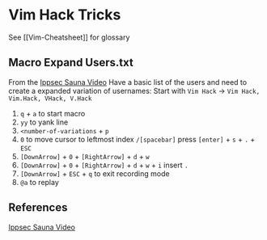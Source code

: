 # Vim Hack Tricks
See [[Vim-Cheatsheet]] for glossary

## Macro Expand Users.txt
From the [Ippsec Sauna Video](https://www.youtube.com/watch?v=uLNpR3AnE-Y)
Have a basic list of the users and need to create a expanded variation of usernames:
Start with `Vim Hack` -> `Vim Hack, Vim.Hack, VHack, V.Hack`
1. `q` + `a` to start macro
2. `yy` to yank line
3. `<number-of-variations` + `p`
4. `0` to move cursor to leftmost index  `/[spacebar]` press `[enter]` + `s` + `.` + `ESC`
5. `[DownArrow]` + `0` + `[RightArrow]` + `d` + `w`
6. `[DownArrow]` + `0` + `[RightArrow]` + `d` + `w` + `i` insert `.`
7. `[DownArrow]` + `ESC` + `q` to exit recording mode
8. `@a` to replay




## References

[Ippsec Sauna Video](https://www.youtube.com/watch?v=uLNpR3AnE-Y)
